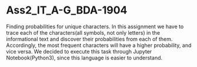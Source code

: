 # Ass2_IT_A-G_BDA-1904
Finding probabilities for unique characters.
In this assignment we have to trace each of the characters(all symbols, not only letters) in the informational text and discover their probabilities from each of them. Accordingly, the most frequent characters will have a higher probability, and vice versa. We decided to execute this task through Jupyter Notebook(Python3), since this language is easier to understand.
